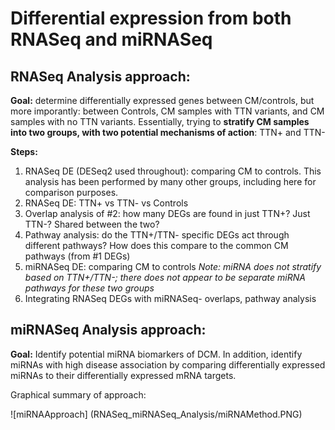 # Differential expression from both RNASeq and miRNASeq

## RNASeq Analysis approach:
**Goal:** determine differentially expressed genes between CM/controls, but more imporantly: between Controls, CM samples with TTN variants, and CM samples with no TTN variants. 
Essentially, trying to **stratify CM samples into two groups, with two potential mechanisms of action**: TTN+ and TTN-


**Steps:**
1. RNASeq DE (DESeq2 used throughout): comparing CM to controls. This analysis has been performed by many other groups, including here for comparison purposes.
2. RNASeq DE: TTN+ vs TTN- vs Controls
3. Overlap analysis of #2: how many DEGs are found in just TTN+? Just TTN-? Shared between the two?
4. Pathway analysis: do the TTN+/TTN- specific DEGs act through different pathways? How does this compare to the common CM pathways (from #1 DEGs)
5. miRNASeq DE: comparing CM to controls *Note: miRNA does not stratify based on TTN+/TTN-; there does not appear to be separate miRNA pathways for these two groups*
6. Integrating RNASeq DEGs with miRNASeq- overlaps, pathway analysis

## miRNASeq Analysis approach:
**Goal:** Identify potential miRNA biomarkers of DCM. In addition, identify miRNAs with high disease association by comparing differentially expressed miRNAs to their differentially expressed mRNA targets.

Graphical summary of approach:

![miRNAApproach] (RNASeq_miRNASeq_Analysis/miRNAMethod.PNG)
